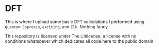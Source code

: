 # DFT
This is where I upload some basic DFT calculations I performed using `Quantum Espresso`, `exciting`, and `Elk`. Nothing fancy.

This repository is licensed under The Unlicense; a license with no conditions whatsoever which dedicates all code here to the public domain.
